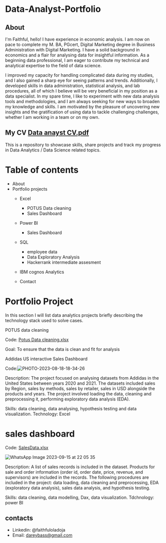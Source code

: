 # Data-Analyst-Portfolio

## About
I'm Faithful, hello! I have experience in economic analysis. I am now on pace to complete my M. BA, PGcert, Digital Marketing degree in Business Administration with Digital Marketing. I have a solid background in economics and a flair for analysing data for insightful information. As a beginning data professional, I am eager to contribute my technical and analytical expertise to the field of data science.

I improved my capacity for handling complicated data during my studies, and I also gained a sharp eye for seeing patterns and trends. Additionally, I developed skills in data administration, statistical analysis, and lab procedures, all of which I believe will be very beneficial in my position as a data specialist.
In my spare time, I like to experiment with new data analysis tools and methodologies, and I am always seeking for new ways to broaden my knowledge and skills. I am motivated by the pleasure of uncovering new insights and the gratification of using data to tackle challenging challenges, whether I am working in a team or on my own.

## My CV [Data anayst CV.pdf](https://github.com/Onealx/Data-Analyst-Portfolio/files/12707242/Data.anayst.CV.pdf)
This is a repository to showcase skills, share projects and track my progress in Data Analytics / Data Science related topics.

# Table of contents
 * About
 * Portfolio projects
      * Excel 
        * POTUS Data cleaning
        * Sales Dashboard
      * Power BI
        * Sales Dashboard
       
      * SQL
         * employee data
         * Data Exploratory Analysis
         * Hackerrank intermediate assesment
      * IBM cognos Analytics

      * Contact


# Portfolio Project
In this section I will list data analytics projects briefly describing the technology stack used to solve cases.

 POTUS data cleaning
 
Code: [Potus Data cleaning.xlsx](https://github.com/Onealx/Data-Analyst-Portfolio/files/12707311/Potus.Data.cleaning.xlsx)

Goal: To ensure that the data is clean and fit for analysis

 Addidas US interactive Sales Dashboard
 
 Code:![PHOTO-2023-08-18-18-34-26](https://github.com/Onealx/Data-Analyst-Portfolio/assets/145838401/a1d5dcdc-65ad-43b0-a403-bee0f77e1d18)
 
Description: The project focused on analysing datasets from Addidas in the United States between years 2020 and 2021. The datasets included sales by Region, sales by methods, sales by retailer, sales in USD alongside the products and years. The project involved loading the data, cleaning and preprocessing it, performing exploratory data analysis (EDA). 

Skills: data cleaning, data analysing, hypothesis testing and data visualization.
Technology: Excel

# sales dashboard
Code: [SalesData.xlsx](https://github.com/Onealx/Data-Analyst-Portfolio/files/12707348/SalesData.xlsx)

![WhatsApp Image 2023-09-15 at 22 05 35](https://github.com/Onealx/Data-Analyst-Portfolio/assets/145838401/9de71ddc-900a-4bca-bbe6-2e081358507a)

Description: A list of sales records is included in the dataset. Products for sale and order information (order id, order date, price, revenue, and supervisors) are included in the records. The following procedures are included in the project: data loading, data cleaning and preprocessing, EDA (exploratory data analysis), sales data analysis, and hypothesis testing.

Skills: data cleaning, data modelling, Dax, data visualization. 
Tdchnology: power BI


## contacts
* Linkedin: @faithfuloladoja
* Email: dareybass@gmail.com














